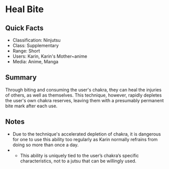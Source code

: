 # Heal Bite

## Quick Facts
- Classification: Ninjutsu
- Class: Supplementary
- Range: Short
- Users: Karin, Karin's Mother~anime
- Media: Anime, Manga

## Summary
Through biting and consuming the user's chakra, they can heal the injuries of others, as well as themselves. This technique, however, rapidly depletes the user's own chakra reserves, leaving them with a presumably permanent bite mark after each use.

## Notes
- Due to the technique's accelerated depletion of chakra, it is dangerous for one to use this ability too regularly as Karin normally refrains from doing so more than once a day.
- * This ability is uniquely tied to the user’s chakra’s specific characteristics, not to a jutsu that can be willingly used.
